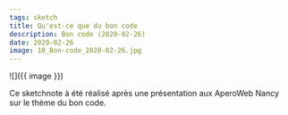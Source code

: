```yaml
---
tags: sketch
title: Qu'est-ce que du bon code
description: Bon code (2020-02-26)
date: 2020-02-26
image: 10_Bon-code_2020-02-26.jpg
---
```


![]({{ image }}) 

<p>
    Ce sketchnote à été réalisé après une présentation aux AperoWeb Nancy
    sur le thème du bon code.
</p>